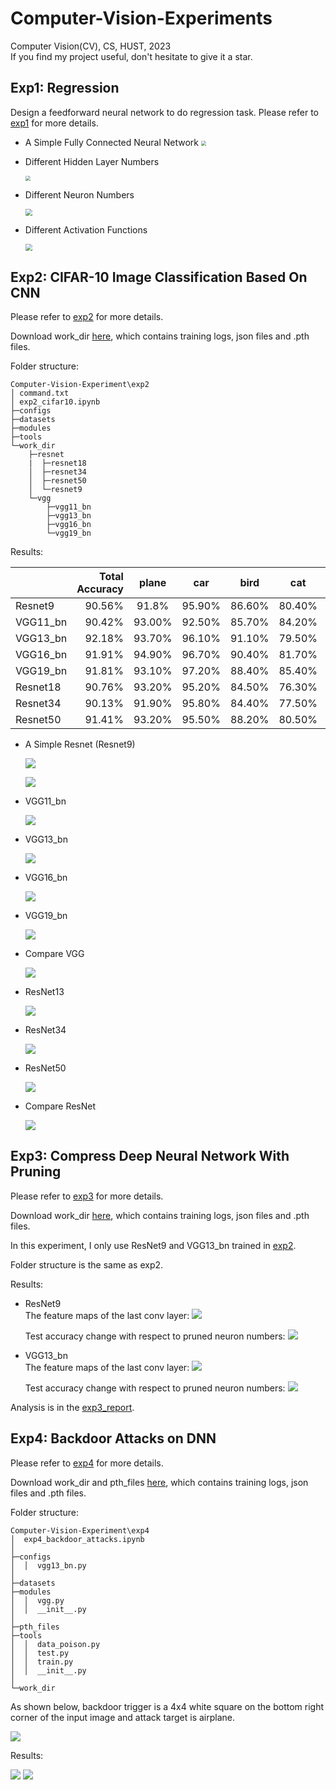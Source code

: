 # Computer-Vision-Experiments
Computer Vision(CV), CS, HUST, 2023  <br>
If you find my project useful, don't hesitate to give it a star.

## Exp1: Regression

Design a feedforward neural network to do regression task. Please refer to [exp1](exp1) for more details.

- A Simple Fully Connected Neural Network
  <img src="images/exp1/train_val_loss.png" style="zoom:50%" />

- Different Hidden Layer Numbers

  <img src="images/exp1/diff_layer_num.png" style="zoom:50%" />

- Different Neuron Numbers

  <img src="images/exp1/diff_neuron_num.png" style="zoom:70%" />

- Different Activation Functions

  <img src="images/exp1/diff_activation.png" style="zoom:70%" />

## Exp2: CIFAR-10 Image Classification Based On CNN

Please refer to [exp2](exp2) for more details.

Download work_dir [here](https://drive.google.com/drive/folders/1O2jsRZCIPPoS6uzmSbIFIsVM_SGvNybJ?usp=share_link), which contains training logs, json files and .pth files.

Folder structure:

```
Computer-Vision-Experiment\exp2
│ command.txt
│ exp2_cifar10.ipynb
├─configs       
├─datasets
├─modules
├─tools
└─work_dir
    ├─resnet
    |  ├─resnet18
    │  ├─resnet34
    │  ├─resnet50
    │  └─resnet9
    └─vgg
        ├─vgg11_bn    
        ├─vgg13_bn
        ├─vgg16_bn
        └─vgg19_bn
```

Results:

|          | Total Accuracy | plane  | car    | bird   | cat    | deer   | dog    | frog   | horse  | ship   | truck  |
| -------- | -------------: | :----: | ------ | ------ | ------ | ------ | ------ | ------ | ------ | ------ | ------ |
| Resnet9  |         90.56% | 91.8%  | 95.90% | 86.60% | 80.40% | 91.40% | 85.80% | 93.30% | 91.50% | 94.90% | 94.00% |
| VGG11_bn |         90.42% | 93.00% | 92.50% | 85.70% | 84.20% | 89.80% | 82.40% | 93.30% | 93.50% | 95.90% | 93.90% |
| VGG13_bn |         92.18% | 93.70% | 96.10% | 91.10% | 79.50% | 93.60% | 87.30% | 94.70% | 95.60% | 95.40% | 94.80% |
| VGG16_bn |         91.91% | 94.90% | 96.70% | 90.40% | 81.70% | 95.10% | 86.70% | 93.60% | 92.50% | 92.50% | 95.00% |
| VGG19_bn |         91.81% | 93.10% | 97.20% | 88.40% | 85.40% | 92.30% | 87.10% | 91.40% | 94.00% | 95.00% | 94.20% |
| Resnet18 |         90.76% | 93.20% | 95.20% | 84.50% | 76.30% | 91.80% | 89.60% | 93.50% | 93.90% | 95.60% | 94.00% |
| Resnet34 |         90.13% | 91.90% | 95.80% | 84.40% | 77.50% | 93.30% | 83.20% | 92.60% | 94.20% | 95.00% | 93.40% |
| Resnet50 |         91.41% | 93.20% | 95.50% | 88.20% | 80.50% | 92.30% | 85.50% | 96.20% | 92.70% | 95.60% | 94.40% |



- A Simple Resnet (Resnet9)

  <img src="https://raw.githubusercontent.com/jsxzs/Computer-Vision-Experiment/main/images/exp2/resnet9.png" div align=center />


  ![](https://raw.githubusercontent.com/jsxzs/Computer-Vision-Experiment/main/images/exp2/resnet9_train.png)

- VGG11_bn

  ![](https://raw.githubusercontent.com/jsxzs/Computer-Vision-Experiment/main/images/exp2/vgg11_bn_train.png)

- VGG13_bn

  ![](https://raw.githubusercontent.com/jsxzs/Computer-Vision-Experiment/main/images/exp2/vgg13_bn_traint.png)

- VGG16_bn

  ![](https://raw.githubusercontent.com/jsxzs/Computer-Vision-Experiment/main/images/exp2/vgg16_bn_train.png)

- VGG19_bn

  ![](https://raw.githubusercontent.com/jsxzs/Computer-Vision-Experiment/main/images/exp2/vgg19_bn_train.png)

- Compare VGG

  ![](https://raw.githubusercontent.com/jsxzs/Computer-Vision-Experiment/main/images/exp2/vgg.png)

- ResNet13

  ![](https://raw.githubusercontent.com/jsxzs/Computer-Vision-Experiment/main/images/exp2/resnet13_train.png)

- ResNet34

  ![](https://raw.githubusercontent.com/jsxzs/Computer-Vision-Experiment/main/images/exp2/resnet34_train.png)

- ResNet50

  ![](https://raw.githubusercontent.com/jsxzs/Computer-Vision-Experiment/main/images/exp2/resnet50_train.png)

- Compare ResNet

  ![](https://raw.githubusercontent.com/jsxzs/Computer-Vision-Experiment/main/images/exp2/resnet.png)

## Exp3: Compress Deep Neural Network With Pruning

Please refer to [exp3](exp3) for more details.

Download work_dir [here](https://drive.google.com/drive/folders/1O2jsRZCIPPoS6uzmSbIFIsVM_SGvNybJ?usp=share_link), which contains training logs, json files and .pth files.

In this experiment, I only use ResNet9 and VGG13_bn trained in [exp2](exp2).

Folder structure is the same as exp2.

Results:
- ResNet9
  <br>
  The feature maps of the last conv layer:
  ![](images/exp3/resnet9_featuremaps.png)

  Test accuracy change with respect to pruned neuron numbers:
  ![](images/exp3/resnet9_curve.png)

- VGG13_bn
  <br>
  The feature maps of the last conv layer:
  ![](images/exp3/vgg13bn_featuremaps.png)

  Test accuracy change with respect to pruned neuron numbers:
  ![](images/exp3/vgg13bn_curve.png)

Analysis is in the [exp3_report](exp3/report.pdf).


## Exp4: Backdoor Attacks on DNN

Please refer to [exp4](exp4) for more details.

Download work_dir and pth_files [here](https://drive.google.com/drive/folders/1zzJWZ2vlwAiaMR9RakUn-hKo3EM1qQ2Y?usp=share_link), which contains training logs, json files and .pth files.

Folder structure:
```
Computer-Vision-Experiment\exp4
│  exp4_backdoor_attacks.ipynb
│  
├─configs
│  │  vgg13_bn.py
│
├─datasets
├─modules
│  │  vgg.py
│  │  __init__.py
│
├─pth_files
├─tools
│  │  data_poison.py
│  │  test.py
│  │  train.py
│  │  __init__.py
│          
└─work_dir
```

As shown below, backdoor trigger is a 4x4 white square on the bottom right corner of the input image and attack target is airplane.

![](images/exp4/trigger.png)

Results:

![](images/exp4/print.png)
![](images/exp4/curves.png)
